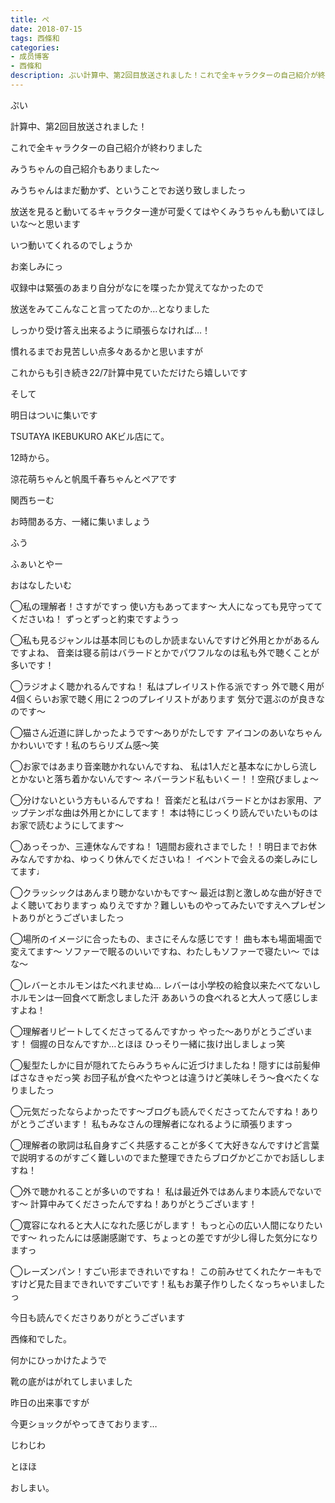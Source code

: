 ```yaml
---
title: ぺ
date: 2018-07-15
tags: 西條和
categories: 
- 成员博客
- 西條和
description: ぷい計算中、第2回目放送されました！これで全キャラクターの自己紹介が終わりましたみうちゃんの自己紹介もありました〜みうちゃんはまだ動かず、ということでお送...
---
```












ぷい









計算中、第2回目放送されました！








これで全キャラクターの自己紹介が終わりました




みうちゃんの自己紹介もありました〜









みうちゃんはまだ動かず、ということでお送り致しましたっ








放送を見ると動いてるキャラクター達が可愛くてはやくみうちゃんも動いてほしいな〜と思います











いつ動いてくれるのでしょうか










お楽しみにっ









収録中は緊張のあまり自分がなにを喋ったか覚えてなかったので




放送をみてこんなこと言ってたのか…となりました










しっかり受け答え出来るように頑張らなければ…！








慣れるまでお見苦しい点多々あるかと思いますが





これからも引き続き22/7計算中見ていただけたら嬉しいです










そして






明日はついに集いです







TSUTAYA IKEBUKURO AKビル店にて。





12時から。







涼花萌ちゃんと帆風千春ちゃんとペアです











関西ちーむ











お時間ある方、一緒に集いましょう














ふう









ふぁいとやー









おはなしたいむ


◯私の理解者！さすがですっ
使い方もあってます〜
大人になっても見守っててくださいね！
ずっとずっと約束ですようっ




◯私も見るジャンルは基本同じものしか読まないんですけど外用とかがあるんですよね、
音楽は寝る前はバラードとかでパワフルなのは私も外で聴くことが多いです！






◯ラジオよく聴かれるんですね！
私はプレイリスト作る派ですっ
外で聴く用が4個くらいお家で聴く用に２つのプレイリストがあります
気分で選ぶのが良きなのです〜






◯猫さん近道に詳しかったようです〜ありがたしです
アイコンのあいなちゃんかわいいです！私のちらリズム感〜笑





◯お家ではあまり音楽聴かれないんですね、
私は1人だと基本なにかしら流しとかないと落ち着かないんです〜
ネバーランド私もいくー！！空飛びましょ〜






◯分けないという方もいるんですね！
音楽だと私はバラードとかはお家用、アップテンポな曲は外用とかにしてます！
本は特にじっくり読んでいたいものはお家で読むようにしてます〜





◯あっそっか、三連休なんですね！
1週間お疲れさまでした！！明日までお休みなんですかね、ゆっくり休んでくださいね！
イベントで会えるの楽しみにしてます♩






◯クラッシックはあんまり聴かないかもです〜
最近は割と激しめな曲が好きでよく聴いておりますっ
ぬりえですか？難しいものやってみたいですえへプレゼントありがとうございましたっ





◯場所のイメージに合ったもの、まさにそんな感じです！
曲も本も場面場面で変えてます〜
ソファーで眠るのいいですね、わたしもソファーで寝たい〜
ではな〜





◯レバーとホルモンはたべれませぬ…
レバーは小学校の給食以来たべてないしホルモンは一回食べて断念しました汗
ああいうの食べれると大人って感じしますよね！






◯理解者リピートしてくださってるんですかっ
やった〜ありがとうございます！
個握の日なんですか…とほほ
ひっそり一緒に抜け出しましょっ笑





◯髪型たしかに目が隠れてたらみうちゃんに近づけましたね！隠すには前髪伸ばさなきゃだっ笑
お団子私が食べたやつとは違うけど美味しそう〜食べたくなりましたっ





◯元気だったならよかったです〜ブログも読んでくださってたんですね！ありがとうございます！
私もみなさんの理解者になれるように頑張りますっ





◯理解者の歌詞は私自身すごく共感することが多くて大好きなんですけど言葉で説明するのがすごく難しいのでまた整理できたらブログかどこかでお話ししますね！





◯外で聴かれることが多いのですね！
私は最近外ではあんまり本読んでないです〜
計算中みてくださったんですね！ありがとうございます！




◯寛容になれると大人になれた感じがします！
もっと心の広い人間になりたいです〜
れったんには感謝感謝です、ちょっとの差ですが少し得した気分になりますっ





◯レーズンパン！すごい形まできれいですね！
この前みせてくれたケーキもですけど見た目まできれいですごいです！私もお菓子作りしたくなっちゃいましたっ












今日も読んでくださりありがとうございます











西條和でした。











何かにひっかけたようで








靴の底がはがれてしまいました










昨日の出来事ですが




今更ショックがやってきております…







じわじわ





とほほ






おしまい。




